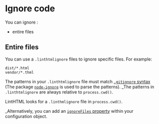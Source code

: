 # Ignore code

You can ignore :

<!-- - within files -->
- entire files

<!-- ## Within files -->

## Entire files

You can use a `.linthtmlignore` files to ignore specific files. For example:

```
dist/*.html
vendor/*.thml
```

The patterns in your `.linthtmlignore` file must match [`.gitignore` syntax](https://git-scm.com/docs/gitignore) (The package [`node-ignore`](https://www.npmjs.com/package/ignore) is used to parse the patterns). _The patterns in `.linthtmlignore` are always relative to `process.cwd()`.

LintHTML looks for a `.linthmlignore` file in `process.cwd()`.

_Alternatively, you can add an [`ignoreFiles` property](./configuration.md#ignorefiles) within your configuration object.
